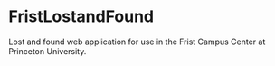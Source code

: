 # FristLostandFound
Lost and found web application for use in the Frist Campus Center at Princeton University.
